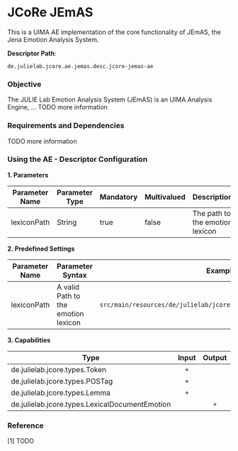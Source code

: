 # JCoRe JEmAS
This is a UIMA AE implementation of the core functionality of JEmAS, the Jena Emotion Analysis System.

**Descriptor Path**:
```
de.julielab.jcore.ae.jemas.desc.jcore-jemas-ae
```

### Objective
The JULIE Lab Emotion Analysis System (JEmAS) is an UIMA Analysis Engine, ... TODO more information
### Requirements and Dependencies
TODO more information

### Using the AE - Descriptor Configuration

**1. Parameters**

| Parameter Name | Parameter Type | Mandatory | Multivalued | Description |
|----------------|----------------|-----------|-------------|-------------|
| lexiconPath | String | true | false | The path to the emotion lexicon |

**2. Predefined Settings**

| Parameter Name | Parameter Syntax | Example |
|----------------|------------------|---------|
| lexiconPath | A valid Path to the emotion lexicon | `src/main/resources/de/julielab/jcore/ae/jemas/lexicons/warriner.vad` |


**3. Capabilities**

| Type | Input | Output |
|------|:-----:|:------:|
| de.julielab.jcore.types.Token | `+` |  |
| de.julielab.jcore.types.POSTag | `+` |  |
| de.julielab.jcore.types.Lemma | `+` |  |
| de.julielab.jcore.types.LexicalDocumentEmotion | | `+` |


### Reference
[1] TODO
